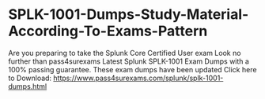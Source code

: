 # SPLK-1001-Dumps-Study-Material-According-To-Exams-Pattern
Are you preparing to take the Splunk Core Certified User exam Look no further than pass4surexams Latest Splunk SPLK-1001 Exam Dumps with a 100% passing guarantee. These exam dumps have been updated  Click here to Download: https://www.pass4surexams.com/splunk/splk-1001-dumps.html

